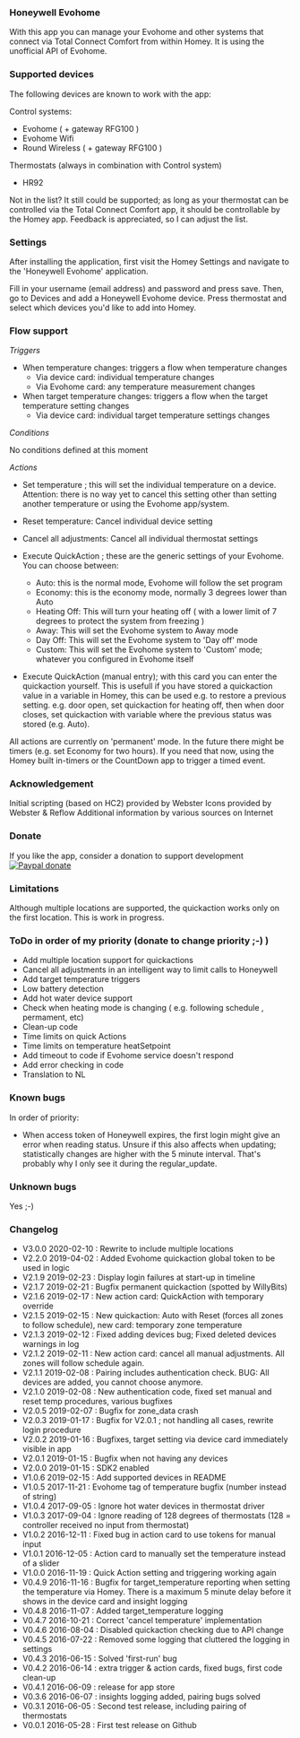 ### Honeywell Evohome

With this app you can manage your Evohome and other systems that connect via Total Connect Comfort from within Homey. It is using the unofficial API of Evohome.

### Supported devices

The following devices are known to work with the app:

Control systems:

- Evohome ( + gateway RFG100 )
- Evohome Wifi
- Round Wireless ( + gateway RFG100 )

Thermostats (always in combination with Control system)

- HR92

Not in the list? It still could be supported; as long as your thermostat can be controlled via the Total Connect Comfort app, it should be controllable by the Homey app. Feedback is appreciated, so I can adjust the list.

### Settings
After installing the application, first visit the Homey Settings and navigate to the 'Honeywell Evohome' application.

Fill in your username (email address) and password and press save. Then, go to Devices and add a Honeywell Evohome device. Press thermostat and select which devices you'd like to add into Homey.

### Flow support

*Triggers*

- When temperature changes: triggers a flow when temperature changes
    - Via device card: individual temperature changes
    - Via Evohome card: any temperature measurement changes
- When target temperature changes: triggers a flow when the target temperature setting changes
    - Via device card: individual target temperature settings changes

*Conditions*

No conditions defined at this moment

*Actions*

- Set temperature ; this will set the individual temperature on a device. Attention: there is no way yet to cancel this setting other than setting another temperature or using the Evohome app/system.

- Reset temperature: Cancel individual device setting

- Cancel all adjustments: Cancel all individual thermostat settings

- Execute QuickAction ; these are the generic settings of your Evohome. You can choose between:
    - Auto: this is the normal mode, Evohome will follow the set program
    - Economy: this is the economy mode, normally 3 degrees lower than Auto
    - Heating Off: This will turn your heating off ( with a lower limit of 7 degrees to protect the system from freezing )
    - Away: This will set the Evohome system to Away mode
    - Day Off: This will set the Evohome system to 'Day off' mode
    - Custom: This will set the Evohome system to 'Custom' mode; whatever you configured in Evohome itself

- Execute QuickAction (manual entry); with this card you can enter the quickaction yourself. This is usefull if you have stored a quickaction value in a variable in Homey, this can be used e.g. to restore a previous setting. e.g. door open, set quickaction for heating off, then when door closes, set quickaction with variable where the previous status was stored (e.g. Auto).

All actions are currently on 'permanent' mode. In the future there might be timers (e.g. set Economy for two hours). If you need that now, using the Homey built in-timers or the CountDown app to trigger a timed event.

### Acknowledgement

Initial scripting (based on HC2) provided by Webster
Icons provided by Webster & Reflow
Additional information by various sources on Internet

### Donate

If you like the app, consider a donation to support development  
[![Paypal donate][pp-donate-image]][pp-donate-link]

### Limitations

Although multiple locations are supported, the quickaction works only on the first location. This is work in progress.

### ToDo in order of my priority (donate to change priority ;-) )

- Add multiple location support for quickactions
- Cancel all adjustments in an intelligent way to limit calls to Honeywell
- Add target temperature triggers
- Low battery detection
- Add hot water device support
- Check when heating mode is changing ( e.g. following  schedule , permament, etc)
- Clean-up code
- Time limits on quick Actions
- Time limits on temperature heatSetpoint
- Add timeout to code if Evohome service doesn't respond
- Add error checking in code
- Translation to NL

### Known bugs

In order of priority:

- When access token of Honeywell expires, the first login might give an error when reading status. Unsure if this also affects when updating; statistically changes are higher with the 5 minute interval. That's probably why I only see it during the regular_update.

### Unknown bugs

Yes ;-)

### Changelog

- V3.0.0 2020-02-10 : Rewrite to include multiple locations
- V2.2.0 2019-04-02 : Added Evohome quickaction global token to be used in logic
- V2.1.9 2019-02-23 : Display login failures at start-up in timeline
- V2.1.7 2019-02-21 : Bugfix permanent quickaction (spotted by WillyBits)
- V2.1.6 2019-02-17 : New action card: QuickAction with temporary override
- V2.1.5 2019-02-15 : New quickaction: Auto with Reset (forces all zones to follow schedule), new card: temporary zone temperature
- V2.1.3 2019-02-12 : Fixed adding devices bug; Fixed deleted devices warnings in log
- V2.1.2 2019-02-11 : New action card: cancel all manual adjustments. All zones will follow schedule again.
- V2.1.1 2019-02-08 : Pairing includes authentication check. BUG: All devices are added, you cannot choose anymore.
- V2.1.0 2019-02-08 : New authentication code, fixed set manual and reset temp procedures, various bugfixes
- V2.0.5 2019-02-07 : Bugfix for zone_data crash
- V2.0.3 2019-01-17 : Bugfix for V2.0.1 ; not handling all cases, rewrite login procedure
- V2.0.2 2019-01-16 : Bugfixes, target setting via device card immediately visible in app
- V2.0.1 2019-01-15 : Bugfix when not having any devices
- V2.0.0 2019-01-15 : SDK2 enabled
- V1.0.6 2019-02-15 : Add supported devices in README
- V1.0.5 2017-11-21 : Evohome tag of temperature bugfix (number instead of string)
- V1.0.4 2017-09-05 : Ignore hot water devices in thermostat driver
- V1.0.3 2017-09-04 : Ignore reading of 128 degrees of thermostats (128 = controller received no input from thermostat)
- V1.0.2 2016-12-11 : Fixed bug in action card to use tokens for manual input
- V1.0.1 2016-12-05 : Action card to manually set the temperature instead of a slider
- V1.0.0 2016-11-19 : Quick Action setting and triggering working again
- V0.4.9 2016-11-16 : Bugfix for target_temperature reporting when setting the temperature via Homey. There is a maximum 5 minute delay before it shows in the device card and insight logging
- V0.4.8 2016-11-07 : Added target_temperature logging
- V0.4.7 2016-10-21 : Correct 'cancel temperature' implementation
- V0.4.6 2016-08-04 : Disabled quickaction checking due to API change
- V0.4.5 2016-07-22 : Removed some logging that cluttered the logging in settings
- V0.4.3 2016-06-15 : Solved 'first-run' bug
- V0.4.2 2016-06-14 : extra trigger & action cards, fixed bugs, first code clean-up
- V0.4.1 2016-06-09 : release for app store
- V0.3.6 2016-06-07 : insights logging added, pairing bugs solved
- V0.3.1 2016-06-05 : Second test release, including pairing of thermostats
- V0.0.1 2016-05-28 : First test release on Github

[pp-donate-link]: https://www.paypal.com/cgi-bin/webscr?cmd=_donations&business=ralf%40iae%2enl&lc=GB&item_name=homey%2devohome&item_number=homey%2devohome&currency_code=EUR&bn=PP%2dDonationsBF%3abtn_donateCC_LG%2egif%3aNonHosted
[pp-donate-image]: https://www.paypalobjects.com/en_US/i/btn/btn_donateCC_LG.gif
